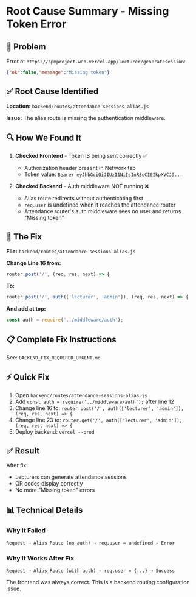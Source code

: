 # Root Cause Summary - Missing Token Error

## 🎯 Problem
Error at `https://spmproject-web.vercel.app/lecturer/generatesession`:
```json
{"ok":false,"message":"Missing token"}
```

## ✅ Root Cause Identified

**Location:** `backend/routes/attendance-sessions-alias.js`

**Issue:** The alias route is missing the authentication middleware.

## 🔍 How We Found It

1. **Checked Frontend** - Token IS being sent correctly ✅
   - Authorization header present in Network tab
   - Token value: `Bearer eyJhbGciOiJIUzI1NiIsInR5cCI6IkpXVCJ9...`

2. **Checked Backend** - Auth middleware NOT running ❌
   - Alias route redirects without authenticating first
   - `req.user` is undefined when it reaches the attendance router
   - Attendance router's auth middleware sees no user and returns "Missing token"

## 🔧 The Fix

**File:** `backend/routes/attendance-sessions-alias.js`

**Change Line 16 from:**
```javascript
router.post('/', (req, res, next) => {
```

**To:**
```javascript
router.post('/', auth(['lecturer', 'admin']), (req, res, next) => {
```

**And add at top:**
```javascript
const auth = require('../middleware/auth');
```

## 📋 Complete Fix Instructions

See: `BACKEND_FIX_REQUIRED_URGENT.md`

## ⚡ Quick Fix

1. Open `backend/routes/attendance-sessions-alias.js`
2. Add `const auth = require('../middleware/auth');` after line 12
3. Change line 16 to: `router.post('/', auth(['lecturer', 'admin']), (req, res, next) => {`
4. Change line 23 to: `router.get('/', auth(['lecturer', 'admin']), (req, res, next) => {`
5. Deploy backend: `vercel --prod`

## ✅ Result

After fix:
- Lecturers can generate attendance sessions
- QR codes display correctly
- No more "Missing token" errors

## 📊 Technical Details

### Why It Failed
```
Request → Alias Route (no auth) → req.user = undefined → Error
```

### Why It Works After Fix
```
Request → Alias Route (with auth) → req.user = {...} → Success
```

The frontend was always correct. This is a backend routing configuration issue.